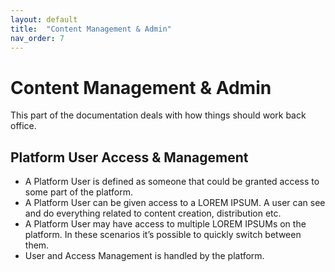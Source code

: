 ```yaml
---
layout: default
title:  "Content Management & Admin"
nav_order: 7
---
```


# Content Management & Admin

This part of the documentation deals with how things should work back office.

## Platform User Access & Management

* A Platform User is defined as someone that could be granted access to some part of the platform.
* A Platform User can be given access to a LOREM IPSUM. A user can see and do everything related to content creation, distribution etc. 
* A Platform User may have access to multiple LOREM IPSUMs on the platform. In these scenarios it’s possible to quickly switch between them. 
* User and Access Management is handled by the platform.
